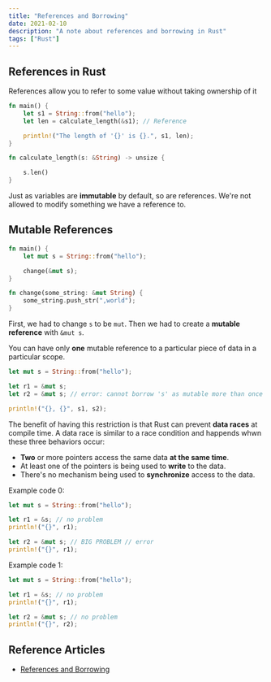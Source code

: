 ```yaml
---
title: "References and Borrowing"
date: 2021-02-10
description: "A note about references and borrowing in Rust"
tags: ["Rust"]
---
```


## References in Rust

References allow you to refer to some value without taking ownership of it
```rust
fn main() {
    let s1 = String::from("hello");
    let len = calculate_length(&s1); // Reference

    println!("The length of '{}' is {}.", s1, len);
}

fn calculate_length(s: &String) -> unsize {

    s.len()
}
```

Just as variables are **immutable** by default, so are references. We're not allowed to modify something we have a reference to.


## Mutable References

```rust
fn main() {
    let mut s = String::from("hello");

    change(&mut s);
}

fn change(some_string: &mut String) {
    some_string.push_str(",world");
}
```

First, we had to change `s` to be `mut`. Then we had to create a **mutable reference** with `&mut s`.

You can have only **one** mutable reference to a particular piece of data in a particular scope.

```rust
let mut s = String::from("hello");

let r1 = &mut s;
let r2 = &mut s; // error: cannot borrow 's' as mutable more than once at a time

println!("{}, {}", s1, s2);
```

The benefit of having this restriction is that Rust can prevent **data races** at compile time. A data race is similar to a race condition and happends whwn these three behaviors occur:

* **Two** or more pointers access the same data **at the same time**.
* At least one of the pointers is being used to **write** to the data.
* There's no mechanism being used to **synchronize** access to the data.


Example code 0:
```rust
let mut s = String::from("hello");

let r1 = &s; // no problem
println!("{}", r1);

let r2 = &mut s; // BIG PROBLEM // error
println!("{}", r1);
```

Example code 1:
```rust
let mut s = String::from("hello");

let r1 = &s; // no problem
println!("{}", r1);

let r2 = &mut s; // no problem
println!("{}", r2);
```

## Reference Articles
* [References and Borrowing](https://doc.rust-lang.org/book/ch04-02-references-and-borrowing.html)
